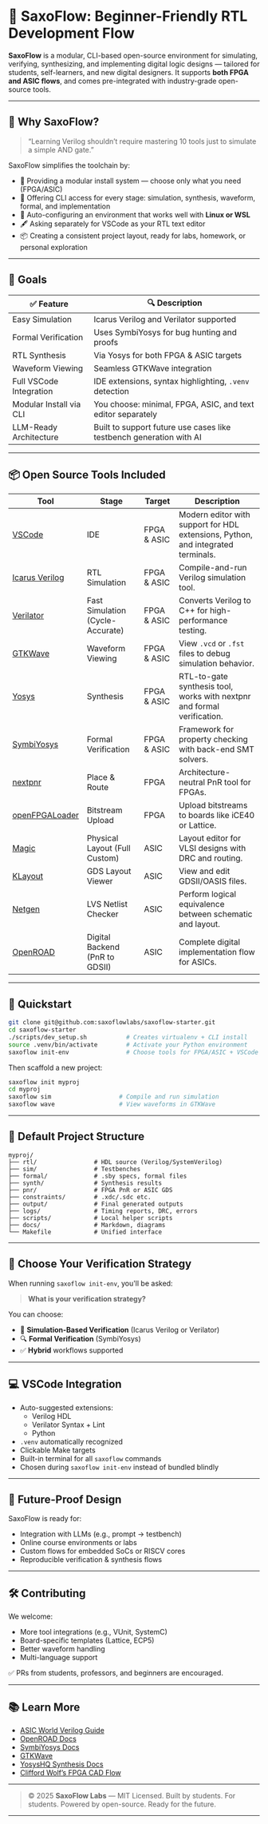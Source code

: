 # 🧰 SaxoFlow: Beginner-Friendly RTL Development Flow

**SaxoFlow** is a modular, CLI-based open-source environment for simulating, verifying, synthesizing, and implementing digital logic designs — tailored for students, self-learners, and new digital designers.
It supports **both FPGA and ASIC flows**, and comes pre-integrated with industry-grade open-source tools.

---

## 🌟 Why SaxoFlow?

> “Learning Verilog shouldn’t require mastering 10 tools just to simulate a simple AND gate.”

SaxoFlow simplifies the toolchain by:

* 🧱 Providing a modular install system — choose only what you need (FPGA/ASIC)
* 🔧 Offering CLI access for every stage: simulation, synthesis, waveform, formal, and implementation
* 🧠 Auto-configuring an environment that works well with **Linux or WSL**
* 🖋 Asking separately for VSCode as your RTL text editor
* 📦 Creating a consistent project layout, ready for labs, homework, or personal exploration

---

## 🎯 Goals

| ✅ Feature               | 🔍 Description                                                      |
| ----------------------- | ------------------------------------------------------------------- |
| Easy Simulation         | Icarus Verilog and Verilator supported                              |
| Formal Verification     | Uses SymbiYosys for bug hunting and proofs                          |
| RTL Synthesis           | Via Yosys for both FPGA & ASIC targets                              |
| Waveform Viewing        | Seamless GTKWave integration                                        |
| Full VSCode Integration | IDE extensions, syntax highlighting, `.venv` detection              |
| Modular Install via CLI | You choose: minimal, FPGA, ASIC, and text editor separately         |
| LLM-Ready Architecture  | Built to support future use cases like testbench generation with AI |

---

## 📦 Open Source Tools Included

| **Tool**                                                       | **Stage**                        | **Target**  | **Description**                                                                  |
| -------------------------------------------------------------- | -------------------------------- | ----------- | -------------------------------------------------------------------------------- |
| [VSCode](https://code.visualstudio.com/)                       | IDE                              | FPGA & ASIC | Modern editor with support for HDL extensions, Python, and integrated terminals. |
| [Icarus Verilog](http://iverilog.icarus.com/)                  | RTL Simulation                   | FPGA & ASIC | Compile-and-run Verilog simulation tool.                                         |
| [Verilator](https://www.veripool.org/verilator/)               | Fast Simulation (Cycle-Accurate) | FPGA & ASIC | Converts Verilog to C++ for high-performance testing.                            |
| [GTKWave](http://gtkwave.sourceforge.net/)                     | Waveform Viewing                 | FPGA & ASIC | View `.vcd` or `.fst` files to debug simulation behavior.                        |
| [Yosys](https://yosyshq.net/yosys/)                            | Synthesis                        | FPGA & ASIC | RTL-to-gate synthesis tool, works with nextpnr and formal verification.          |
| [SymbiYosys](https://symbiyosys.readthedocs.io/)               | Formal Verification              | FPGA & ASIC | Framework for property checking with back-end SMT solvers.                       |
| [nextpnr](https://github.com/YosysHQ/nextpnr)                  | Place & Route                    | FPGA        | Architecture-neutral PnR tool for FPGAs.                                         |
| [openFPGALoader](https://github.com/trabucayre/openFPGALoader) | Bitstream Upload                 | FPGA        | Upload bitstreams to boards like iCE40 or Lattice.                               |
| [Magic](http://opencircuitdesign.com/magic/)                   | Physical Layout (Full Custom)    | ASIC        | Layout editor for VLSI designs with DRC and routing.                             |
| [KLayout](https://www.klayout.de/)                             | GDS Layout Viewer                | ASIC        | View and edit GDSII/OASIS files.                                                 |
| [Netgen](http://opencircuitdesign.com/netgen/)                 | LVS Netlist Checker              | ASIC        | Perform logical equivalence between schematic and layout.                        |
| [OpenROAD](https://openroad.readthedocs.io/)                   | Digital Backend (PnR to GDSII)   | ASIC        | Complete digital implementation flow for ASICs.                                  |

---

## 🚀 Quickstart

```bash
git clone git@github.com:saxoflowlabs/saxoflow-starter.git
cd saxoflow-starter
./scripts/dev_setup.sh           # Creates virtualenv + CLI install
source .venv/bin/activate        # Activate your Python environment
saxoflow init-env                # Choose tools for FPGA/ASIC + VSCode
```

Then scaffold a new project:

```bash
saxoflow init myproj
cd myproj
saxoflow sim                   # Compile and run simulation
saxoflow wave                  # View waveforms in GTKWave
```

---

## 🧱 Default Project Structure

```text
myproj/
├── rtl/                # HDL source (Verilog/SystemVerilog)
├── sim/                # Testbenches
├── formal/             # .sby specs, formal files
├── synth/              # Synthesis results
├── pnr/                # FPGA PnR or ASIC GDS
├── constraints/        # .xdc/.sdc etc.
├── output/             # Final generated outputs
├── logs/               # Timing reports, DRC, errors
├── scripts/            # Local helper scripts
├── docs/               # Markdown, diagrams
└── Makefile            # Unified interface
```

---

## 🧪 Choose Your Verification Strategy

When running `saxoflow init-env`, you'll be asked:

> **What is your verification strategy?**

You can choose:

* 🔁 **Simulation-Based Verification** (Icarus Verilog or Verilator)
* 🔍 **Formal Verification** (SymbiYosys)
* ✅ **Hybrid** workflows supported

---

## 💻 VSCode Integration

* Auto-suggested extensions:
  * Verilog HDL
  * Verilator Syntax + Lint
  * Python
* `.venv` automatically recognized
* Clickable Make targets
* Built-in terminal for all `saxoflow` commands
* Chosen during `saxoflow init-env` instead of bundled blindly

---

## 🤖 Future-Proof Design

SaxoFlow is ready for:

* Integration with LLMs (e.g., prompt → testbench)
* Online course environments or labs
* Custom flows for embedded SoCs or RISCV cores
* Reproducible verification & synthesis flows

---

## 🛠 Contributing

We welcome:

* More tool integrations (e.g., VUnit, SystemC)
* Board-specific templates (Lattice, ECP5)
* Better waveform handling
* Multi-language support

✅ PRs from students, professors, and beginners are encouraged.

---

## 📚 Learn More

* [ASIC World Verilog Guide](https://www.asic-world.com/verilog/)
* [OpenROAD Docs](https://openroad.readthedocs.io/)
* [SymbiYosys Docs](https://symbiyosys.readthedocs.io/)
* [GTKWave](http://gtkwave.sourceforge.net/)
* [YosysHQ Synthesis Docs](https://yosyshq.net/yosys/documentation.html)
* [Clifford Wolf’s FPGA CAD Flow](https://yosyshq.readthedocs.io/en/latest/cad_flow.html)

---

> © 2025 **SaxoFlow Labs** — MIT Licensed.
> Built by students. For students.
> Powered by open-source. Ready for the future.

---
